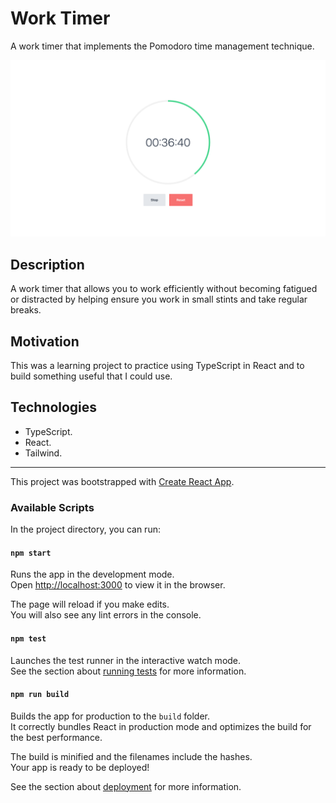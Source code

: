 # Work Timer

A work timer that implements the Pomodoro time management technique.

![Work Timer](documentation/work-timer.png)

## Description

A work timer that allows you to work efficiently without becoming fatigued or distracted by helping ensure you work in small stints and take regular breaks.

## Motivation

This was a learning project to practice using TypeScript in React and to build something useful that I could use.

## Technologies

- TypeScript.
- React.
- Tailwind.

---

This project was bootstrapped with [Create React App](https://github.com/facebook/create-react-app).

### Available Scripts

In the project directory, you can run:

#### `npm start`

Runs the app in the development mode.\
Open [http://localhost:3000](http://localhost:3000) to view it in the browser.

The page will reload if you make edits.\
You will also see any lint errors in the console.

#### `npm test`

Launches the test runner in the interactive watch mode.\
See the section about [running tests](https://facebook.github.io/create-react-app/docs/running-tests) for more information.

#### `npm run build`

Builds the app for production to the `build` folder.\
It correctly bundles React in production mode and optimizes the build for the best performance.

The build is minified and the filenames include the hashes.\
Your app is ready to be deployed!

See the section about [deployment](https://facebook.github.io/create-react-app/docs/deployment) for more information.
